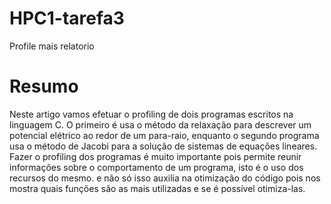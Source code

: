 # HPC1-tarefa3
Profile mais relatorio

# Resumo
Neste artigo vamos efetuar o profiling de dois programas escritos na linguagem C. O primeiro é usa o método da relaxação para descrever um potencial elétrico ao redor de um para-raio, enquanto o segundo programa usa o método de Jacobi para a solução de sistemas de equações lineares. Fazer o profiling dos programas é muito importante pois permite reunir informações sobre o comportamento de um programa, isto é o uso dos recursos do mesmo. e não só isso auxilia na otimização do código pois nos mostra quais funções são as mais utilizadas e se é possível otimiza-las.

